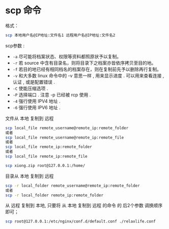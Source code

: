 scp 命令
==========

格式：
```sh
scp 本地用户名@IP地址:文件名1 远程用户名@IP地址:文件名2
```

scp参数 :
* `-a` 尽可能将档案状态、权限等资料都照原状予以复制。
* `-r` 若 source 中含有目录名，则将目录下之档案亦皆依序拷贝至目的地。
* `-f` 若目的地已经有相同档名的档案存在，则在复制前先予以删除再行复制。
* `-v` 和大多数 linux 命令中的 -v 意思一样 , 用来显示进度 . 可以用来查看连接 , 认证 , 或是配置错误 .
* `-C` 使能压缩选项 .
* `-P` 选择端口 . 注意 -p 已经被 rcp 使用 .
* `-4` 强行使用 IPV4 地址 .
* `-6` 强行使用 IPV6 地址 .

文件从 本地 复制到 远程
```sh
scp local_file remote_username@remote_ip:remote_folder
或者
scp local_file remote_username@remote_ip:remote_file
或者
scp local_file remote_ip:remote_folder
或者
scp local_file remote_ip:remote_file

scp xiong.zip root@127.0.0.1:/home/
```
目录从 本地 复制到 远程
```sh
scp -r local_folder remote_username@remote_ip:remote_folder
或者
scp -r local_folder remote_ip:remote_folder
```

从 远程 复制到 本地, 只要将 从 本地 复制到 远程 的命令 的 后2个参数 调换顺序 即可；
```sh
scp root@127.0.0.1:/etc/nginx/conf.d/default.conf ./relaxlife.conf
```
